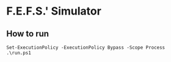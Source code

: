 # F.E.F.S.' Simulator

## How to run

````shell
Set-ExecutionPolicy -ExecutionPolicy Bypass -Scope Process
.\run.ps1
````


